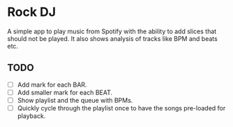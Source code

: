 # Rock DJ

A simple app to play music from Spotify with the ability to add slices that should not be played.
It also shows analysis of tracks like BPM and beats etc.

## TODO

- [ ] Add mark for each BAR.
- [ ] Add smaller mark for each BEAT.
- [ ] Show playlist and the queue with BPMs.
- [ ] Quickly cycle through the playlist once to have the songs pre-loaded for playback.
